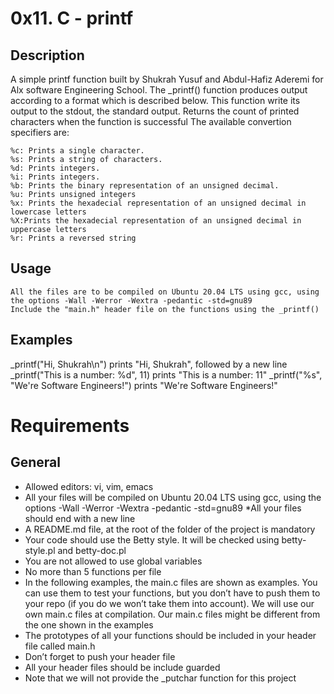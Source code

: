# 0x11. C - printf

## Description

A simple printf function built by Shukrah Yusuf and Abdul-Hafiz Aderemi for Alx software Engineering School. The _printf() function produces output according to a format which is described below. This function write its output to the stdout, the standard output. Returns the count of printed characters when the function is successful The available convertion specifiers are:

```
%c: Prints a single character.
%s: Prints a string of characters.
%d: Prints integers.
%i: Prints integers.
%b: Prints the binary representation of an unsigned decimal.
%u: Prints unsigned integers
%x: Prints the hexadecial representation of an unsigned decimal in lowercase letters
%X:Prints the hexadecial representation of an unsigned decimal in uppercase letters
%r: Prints a reversed string
```

## Usage

```
All the files are to be compiled on Ubuntu 20.04 LTS using gcc, using the options -Wall -Werror -Wextra -pedantic -std=gnu89
Include the "main.h" header file on the functions using the _printf()
```

## Examples

_printf("Hi, Shukrah\n") prints "Hi, Shukrah", followed by a new line
_printf("This is a number: %d", 11) prints "This is a number: 11"
_printf("%s", "We're Software Engineers!") prints "We're Software Engineers!"

# Requirements

## General

* Allowed editors: vi, vim, emacs
* All your files will be compiled on Ubuntu 20.04 LTS using gcc, using the options -Wall -Werror -Wextra -pedantic -std=gnu89
*All your files should end with a new line
* A README.md file, at the root of the folder of the project is mandatory
* Your code should use the Betty style. It will be checked using betty-style.pl and betty-doc.pl
* You are not allowed to use global variables
* No more than 5 functions per file
* In the following examples, the main.c files are shown as examples. You can use them to test your functions, but you don’t have to push them to your repo (if you do we won’t take them into account). We will use our own main.c files at compilation. Our main.c files might be different from the one shown in the examples
* The prototypes of all your functions should be included in your header file called main.h
* Don’t forget to push your header file
* All your header files should be include guarded
* Note that we will not provide the _putchar function for this project


